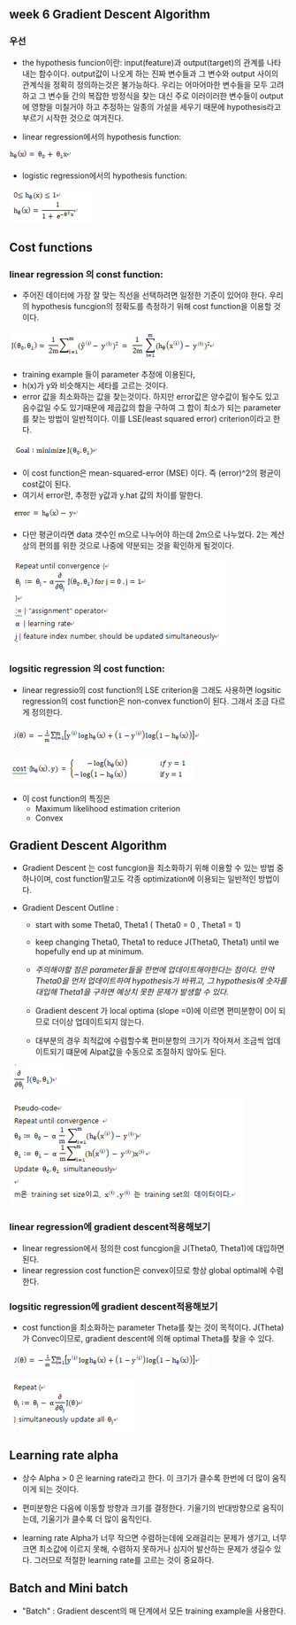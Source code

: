 ## week 6 Gradient Descent Algorithm

### 우선
- the hypothesis funcion이란: input(feature)과 output(target)의 관계를 나타내는 함수이다. output값이 나오게 하는 진짜 변수들과 그 변수와 output 사이의 관계식을 정확히 정의하는것은 불가능하다. 우리는 어마어마한 변수들을 모두 고려하고 그 변수들 간의 복잡한 방정식을 찾는 대신 주로 이러이러한 변수들이 output에 영향을 미칠거야 하고 추정하는 일종의 가설을 세우기 때문에 hypothesis라고 부르기 시작한 것으로 여겨진다. 

- linear regression에서의 hypothesis function:

![Alt text](./image/1.png)

- logistic regression에서의 hypothesis function:

![Alt text](./image/2.png)


## Cost functions

### linear regression 의 const function:
  - 주어진 데이터에 가장 잘 맞는 직선을 선택하려면 일정한 기준이 있어야 한다. 우리의 hypothesis funcgion의 정확도를 측정하기 위해 cost function을 이용할 것이다. 
  
![Alt text](./image/3.png)
   - training example 들이 parameter 추정에 이용된다,
   - h(x)가 y와 비슷해지는 세타를 고르는 것이다. 
   - error 값을 최소화하는 값을 찾는것이다. 하지만 error값은 양수값이 될수도 있고 음수값일 수도 있기때문에 제곱값의 합을 구하여 그 합이 최소가 되는 parameter를 찾는 방법이 일반적이다. 이를 LSE(least squared error) criterion이라고 한다.
  
![Alt text](./image/6.png)
   - 이 cost function은 mean-squared-error (MSE) 이다. 즉 (error)^2의 평균이 cost값이 된다.     
   - 여기서 error란, 추정한 y값과 y.hat 값의 차이를 말한다. 
 
![Alt text](./image/7.png)
   - 다만 평균이라면 data 갯수인 m으로 나누어야 하는데 2m으로 나누었다. 2는 계산상의 편의를 위한 것으로 나중에 약분되는 것을 확인하게 될것이다.
  
![Alt text](./image/8.png) 


### logsitic regression 의 cost function:
  - linear regressio의 cost function의 LSE criterion을 그래도 사용하면 logsitic regression의 cost function은 non-convex function이 된다. 그래서 조금 다르게 정의한다.
  
![Alt text](./image/4.png)

![Alt text](./image/5.png)
  - 이 cost function의 특징은 
    - Maximum likelihood estimation criterion
    - Convex
  

## Gradient Descent Algorithm
- Gradient Descent 는 cost funcgion을 최소화하기 위해 이용할 수 있는 방법 중 하나이며, cost function말고도 각종 optimization에 이용되는 일반적인 방법이다. 

- Gradient Descent Outline : 
  - start with some Theta0, Theta1 ( Theta0 = 0 , Theta1 = 1) 
  - keep changing Theta0, Theta1 to reduce J(Theta0, Theta1) until we hopefully end up at minimum.
  
  - *주의해야할 점은 parameter들을 한번에 업데이트해야한다는 점이다. 만약 Theta0을 먼저 업데이트하여 hypothesis가 바뀌고, 그 hypothesis에 숫자를 대입해 Theta1을 구하면 예상치 못한 문제가 발생할 수 있다.*
  - Gradient descent 가 local optima (slope =0)에 이르면 편미분향이 0이 되므로 더이상 업데이트되지 않는다.
  - 대부분의 경우 최적값에 수렴할수록 편미분항의 크기가 작아져서 조금씩 업데이트되기 떄문에 Alpat값을 수동으로 조절하지 않아도 된다.
  
![Alt text](./image/9.png)

![Alt text](./image/10.png)

### linear regression에 gradient descent적용해보기
  - linear regression에서 정의한 cost funcgion을 J(Theta0, Theta1)에 대입하면 된다.
  - linear regression cost function은 convex이므로 항상 global optimal에 수렴한다.


### logsitic regression에 gradient descent적용해보기
  - cost function을 최소화하는 parameter Theta를 찾는 것이 목적이다. J(Theta)가 Convec이므로, gradient descent에 의해 optimal Theta를 찾을 수 있다. 
  
![Alt text](./image/11.png)

![Alt text](./image/12.png)
  

## Learning rate alpha
- 상수 Alpha > 0 은 learning rate라고 한다. 이 크기가 클수록 한번에 더 많이 움직이게 되는 것이다.
- 편미분항은 다음에 이동할 방향과 크기를 결정한다. 기울기의 반대방향으로 움직이는데, 기울기가 클수록 더 많이 움직인다.

- learning rate Alpha가 너무 작으면 수렴하는데에 오래걸리는 문제가 생기고, 너무 크면 최소값에 이르지 못해, 수렴하지 못하거나 심지어 발산하는 문제가 생길수 있다. 그러므로 적절한 learning rate를 고르는 것이 중요하다.

## Batch and Mini batch
- "Batch" : Gradient descent의 매 단계에서 모든 training example을 사용한다.
